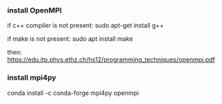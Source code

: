 ### install OpenMPI 
if c++ compiler is not present: 
  sudo apt-get install g++

if make is not present: 
  sudo apt install make

then: 
https://edu.itp.phys.ethz.ch/hs12/programming_techniques/openmpi.pdf

### install mpi4py
conda install -c conda-forge mpi4py openmpi

